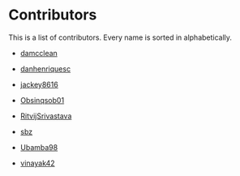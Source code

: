 # Contributors
This is a list of contributors.
Every name is sorted in alphabetically.

- [damcclean](https://github.com/damcclean)
- [danhenriquesc](https://github.com/danhenriquesc)
- [jackey8616](https://github.com/jackey8616)
- [Obsinqsob01](https://github.com/Obsinqsob01)



- [RitvijSrivastava](https://github.com/RitvijSrivastava) 

- [sbz](https://github.com/sbz)
- [Ubamba98](https://github.com/ubamba98)
- [vinayak42](https://github.com/vinayak42)
